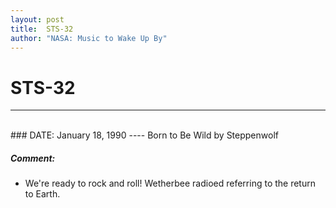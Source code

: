 ```yaml
---
layout: post
title:  STS-32
author: "NASA: Music to Wake Up By"
---
```


# STS-32
----
<br/>
### DATE: January 18, 1990
----
Born to Be Wild by Steppenwolf

##### Comment:
* We're ready to rock and roll! Wetherbee radioed referring to the return to Earth.
